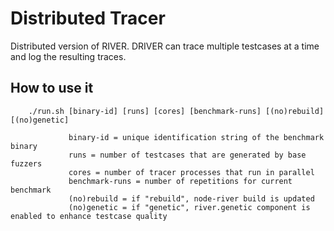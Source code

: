 Distributed Tracer
==================

Distributed version of RIVER. DRIVER can trace multiple testcases at a
time and log the resulting traces.

How to use it
-------------

        ./run.sh [binary-id] [runs] [cores] [benchmark-runs] [(no)rebuild] [(no)genetic]

                 binary-id = unique identification string of the benchmark binary
                 runs = number of testcases that are generated by base fuzzers
                 cores = number of tracer processes that run in parallel
                 benchmark-runs = number of repetitions for current benchmark
                 (no)rebuild = if "rebuild", node-river build is updated
                 (no)genetic = if "genetic", river.genetic component is enabled to enhance testcase quality
